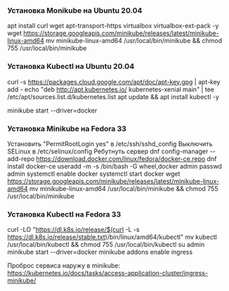 ### Установка Monikube на Ubuntu 20.04
apt install curl wget apt-transport-https virtualbox virtualbox-ext-pack -y
wget https://storage.googleapis.com/minikube/releases/latest/minikube-linux-amd64
mv minikube-linux-amd64 /usr/local/bin/minikube && chmod 755 /usr/local/bin/minikube

### Установка Kubectl на Ubuntu 20.04
curl -s https://packages.cloud.google.com/apt/doc/apt-key.gpg | apt-key add -
echo "deb http://apt.kubernetes.io/ kubernetes-xenial main" | tee /etc/apt/sources.list.d/kubernetes.list
apt update && apt install kubectl -y

minikube start --driver=docker

### Установка Minikube на Fedora 33
Установить "PermitRootLogin yes" в /etc/ssh/sshd_config
Выключить SELinux в /etc/selinux/config
Ребутнуть сервер
dnf config-manager --add-repo https://download.docker.com/linux/fedora/docker-ce.repo
dnf install docker-ce
useradd -m -s /bin/bash -G wheel,docker admin
passwd admin
systemctl enable docker
systemctl start docker
wget https://storage.googleapis.com/minikube/releases/latest/minikube-linux-amd64
mv minikube-linux-amd64 /usr/local/bin/minikube && chmod 755 /usr/local/bin/minikube

### Установка Kubectl на Fedora 33
curl -LO "https://dl.k8s.io/release/$(curl -L -s https://dl.k8s.io/release/stable.txt)/bin/linux/amd64/kubectl"
mv kubectl /usr/local/bin/kubectl && chmod 755 /usr/local/bin/kubectl
su admin
minikube start --driver=docker
minikube addons enable ingress

Проброс сервиса наружу в minikube:
https://kubernetes.io/docs/tasks/access-application-cluster/ingress-minikube/
